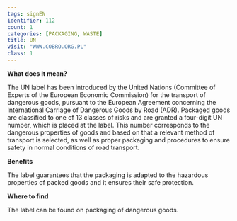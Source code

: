 ```yaml
---
tags: signEN
identifier: 112
count: 1
categories: [PACKAGING, WASTE]
title: UN
visit: "WWW.COBRO.ORG.PL"
class: 1
---
```

**What does it mean?**

The UN label has been introduced by the United Nations (Committee of Experts of the European Economic Commission) for the transport of dangerous goods, pursuant to the European Agreement concerning the International Carriage of Dangerous Goods by Road (ADR). Packaged goods are classified to one of 13 classes of risks and are granted a four-digit UN number, which is placed at the label. This number corresponds to the dangerous properties of goods and based on that a relevant method of transport is selected, as well as proper packaging and procedures to ensure safety in normal conditions of road transport.

**Benefits**

The label guarantees that the packaging is adapted to the hazardous properties of packed goods and it ensures their safe protection.

**Where to find**

The label can be found on packaging of dangerous goods.